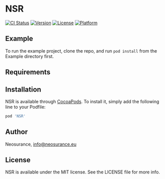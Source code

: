 # NSR

[![CI Status](https://img.shields.io/travis/Neosurance/NSR.svg?style=flat)](https://travis-ci.org/Neosurance/NSR)
[![Version](https://img.shields.io/cocoapods/v/NSR.svg?style=flat)](https://cocoapods.org/pods/NSR)
[![License](https://img.shields.io/cocoapods/l/NSR.svg?style=flat)](https://cocoapods.org/pods/NSR)
[![Platform](https://img.shields.io/cocoapods/p/NSR.svg?style=flat)](https://cocoapods.org/pods/NSR)

## Example

To run the example project, clone the repo, and run `pod install` from the Example directory first.

## Requirements

## Installation

NSR is available through [CocoaPods](https://cocoapods.org). To install
it, simply add the following line to your Podfile:

```ruby
pod 'NSR'
```

## Author

Neosurance, info@neosurance.eu

## License

NSR is available under the MIT license. See the LICENSE file for more info.
